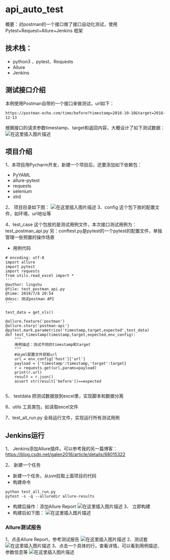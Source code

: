 # api_auto_test
概要：对postman的一个接口做了接口自动化测试，使用Pytest+Request+Allure+Jenkins 框架
## 技术栈：
- python3 、pytest、Requests
- Allure
- Jenkins

## 测试接口介绍
本例使用Postman自带的一个接口来做测试，url如下：

```
https://postman-echo.com/time/before?timestamp=2016-10-10&target=2018-12-13
```
根据接口的请求参数timestamp、target和返回内容，大概设计了如下测试数据：
![在这里插入图片描述](https://img-blog.csdnimg.cn/20190716191837342.png?x-oss-process=image/watermark,type_ZmFuZ3poZW5naGVpdGk,shadow_10,text_aHR0cHM6Ly9ibG9nLmNzZG4ubmV0L2dhbGVuMjAxNg==,size_16,color_FFFFFF,t_70)
## 项目介绍
1、本项目用Pycharm开发，新建一个项目后，还要添加如下依赖包：
- PyYAML
- allure-pytest
- requests
- selenium
- xlrd

2、 项目目录如下图：
![在这里插入图片描述](https://img-blog.csdnimg.cn/20190716191351845.png?x-oss-process=image/watermark,type_ZmFuZ3poZW5naGVpdGk,shadow_10,text_aHR0cHM6Ly9ibG9nLmNzZG4ubmV0L2dhbGVuMjAxNg==,size_16,color_FFFFFF,t_70)
3、config
这个包下放的配置文件，如环境、url地址等

4、test_case
这个包放的是测试用例文件，本次接口测试用例为：test_postman_api.py
另：conftest.py是pytest的一个pytest的配置文件，单独管理一些预置的操作场景

- 用例代码

```
# encoding: utf-8
import allure
import pytest
import requests
from utils.read_excel import *
'''
@author: lingshu
@file: test_postman_api.py
@time: 2019/7/8 20:54
@desc: 测试postman API
'''

test_data = get_xls()

@allure.feature('postman')
@allure.story('postman-api')
@pytest.mark.parametrize('timestamp,target,expected',test_data)
def test_timestamp(timestamp,target,expected,env_config):
    """
    用例描述：测试不同的timestamp和target
    """
    #从yml配置文件获取url
    url = env_config['host']['url']
    payload = {'timestamp':timestamp,'target':target}
    r = requests.get(url,params=payload)
    print(r.url)
    result = r.json()
    assert str(result['before'])==expected


```
5、 testdata
把测试数据放到excel里，实现脚本和数据分离

6、utils
工具类包，如读取excel文件

7、test_all_run.py
全局运行文件，实现运行所有测试用例


## Jenkins运行
1、 Jenkins添加Allure插件。可以参考我的另一篇博客：https://blog.csdn.net/galen2016/article/details/88015322

2、 新建一个任务
- 新建一个任务，从svn拉取上面项目的代码
- 构建命令

```
python test_all_run.py
pytest -s -q --alluredir allure-results
```
- 构建后操作：添加Allure Report
![在这里插入图片描述](https://img-blog.csdnimg.cn/20190716193421113.png?x-oss-process=image/watermark,type_ZmFuZ3poZW5naGVpdGk,shadow_10,text_aHR0cHM6Ly9ibG9nLmNzZG4ubmV0L2dhbGVuMjAxNg==,size_16,color_FFFFFF,t_70)
3、 立即构建
- 构建后如下图：
![在这里插入图片描述](https://img-blog.csdnimg.cn/2019070911370980.png?x-oss-process=image/watermark,type_ZmFuZ3poZW5naGVpdGk,shadow_10,text_aHR0cHM6Ly9ibG9nLmNzZG4ubmV0L2dhbGVuMjAxNg==,size_16,color_FFFFFF,t_70)

### Allure测试报告
1、点击Allure Report，参考测试报告
![在这里插入图片描述](https://img-blog.csdnimg.cn/20190716194139471.png?x-oss-process=image/watermark,type_ZmFuZ3poZW5naGVpdGk,shadow_10,text_aHR0cHM6Ly9ibG9nLmNzZG4ubmV0L2dhbGVuMjAxNg==,size_16,color_FFFFFF,t_70)
2、测试套
![在这里插入图片描述](https://img-blog.csdnimg.cn/20190716194227107.png?x-oss-process=image/watermark,type_ZmFuZ3poZW5naGVpdGk,shadow_10,text_aHR0cHM6Ly9ibG9nLmNzZG4ubmV0L2dhbGVuMjAxNg==,size_16,color_FFFFFF,t_70)
3、点击一个具体的行，查看详情，可以看到用例描述、参数信息等
![在这里插入图片描述](https://img-blog.csdnimg.cn/20190716194356300.png?x-oss-process=image/watermark,type_ZmFuZ3poZW5naGVpdGk,shadow_10,text_aHR0cHM6Ly9ibG9nLmNzZG4ubmV0L2dhbGVuMjAxNg==,size_16,color_FFFFFF,t_70)
